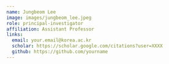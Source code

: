 ```yaml
---
name: Jungbeom Lee
image: images/jungbeom_lee.jpeg
role: principal-investigator
affiliation: Assistant Professor
links:
  email: your.email@korea.ac.kr
  scholar: https://scholar.google.com/citations?user=XXXX
  github: https://github.com/yourname
---
```


